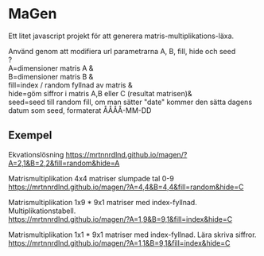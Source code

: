 # MaGen
Ett litet javascript projekt för att generera matris-multiplikations-läxa.

Använd genom att modifiera url parametrarna A, B, fill, hide och seed  
?  
  A=dimensioner matris A &  
  B=dimensioner matris B &  
  fill=index / random fyllnad av matris &  
  hide=göm siffror i matris A,B eller C (resultat matrisen)&  
  seed=seed till random fill, om man sätter "date" kommer den sätta dagens datum som seed, formaterat ÅÅÅÅ-MM-DD


## Exempel

Ekvationslösning
https://mrtnnrdlnd.github.io/magen/?A=2,1&B=2,2&fill=random&hide=A

Matrismultiplikation 4x4 matriser slumpade tal 0-9  
https://mrtnnrdlnd.github.io/magen/?A=4,4&B=4,4&fill=random&hide=C

Matrismultiplikation 1x9 * 9x1 matriser med index-fyllnad. Multiplikationstabell.  
https://mrtnnrdlnd.github.io/magen/?A=1,9&B=9,1&fill=index&hide=C

Matrismultiplikation 1x1 * 9x1 matriser med index-fyllnad. Lära skriva siffror.  
https://mrtnnrdlnd.github.io/magen/?A=1,1&B=9,1&fill=index&hide=C
